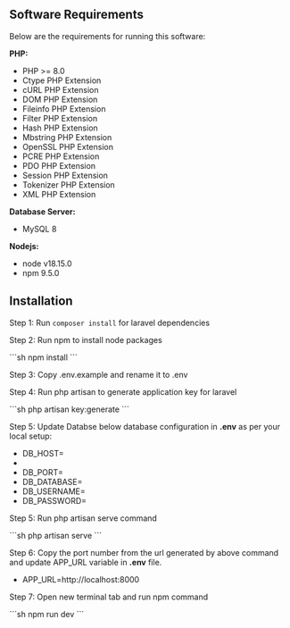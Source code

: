 ## Software Requirements
<p>Below are the requirements for running this software:</p>

<p><strong>PHP:</strong></p>
<p>
    <ul>
        <li>PHP >= 8.0</li>
        <li>Ctype PHP Extension</li>
        <li>cURL PHP Extension</li>
        <li>DOM PHP Extension</li>
        <li>Fileinfo PHP Extension</li>
        <li>Filter PHP Extension</li>
        <li>Hash PHP Extension</li>
        <li>Mbstring PHP Extension</li>
        <li>OpenSSL PHP Extension</li>
        <li>PCRE PHP Extension</li>
        <li>PDO PHP Extension</li>
        <li>Session PHP Extension</li>
        <li>Tokenizer PHP Extension</li>
        <li>XML PHP Extension</li>
    </ul>
</p>

<p><strong>Database Server:</strong></p>
<ul>
    <li>MySQL 8</li>
</ul>

<p><strong>Nodejs:</strong></p>
<p>
    <ul>
        <li>node v18.15.0</li>
        <li>npm 9.5.0</li>
    </ul>
</p>

## Installation
<p>Step 1: Run <code>composer install</code> for laravel dependencies</p>


<p>Step 2: Run npm to install node packages</p>
```sh
npm install
```

<p>Step 3: Copy .env.example and rename it to .env</p>

<p>Step 4: Run php artisan to generate application key for laravel</p>
```sh
php artisan key:generate
```

<p>Step 5: Update Databse below database configuration in <strong>.env</strong> as per your local setup:</p>
<p>
    <ul>
        <li>DB_HOST=<li>
        <li>DB_PORT=</li>
        <li>DB_DATABASE=</li>
        <li>DB_USERNAME=</li>
        <li>DB_PASSWORD=</li>
    </ul>
</p>

<p>Step 5: Run php artisan serve command</p>
```sh
php artisan serve
```

<p>Step 6: Copy the port number from the url generated by above command and update APP_URL variable in <strong>.env</strong> file.</p>
<p>
    <ul>
        <li>APP_URL=http://localhost:8000</li>
    </ul>
</p>

<p>Step 7: Open new terminal tab and run npm command</p>
```sh
npm run dev
```
